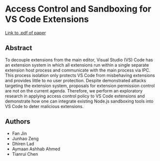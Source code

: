 # Access Control and Sandboxing for VS Code Extensions

[Link to .pdf of paper](/Access_Control_and_Sandboxing_for_VS_Code_Extensions.pdf)

## Abstract
To decouple extensions from the main editor, Visual Studio (VS) Code has an extension system in which all extensions run within a single separate extension host process and communicate with the main process via IPC. This process isolation only protects VS Code from misbehaving extensions and provides little to no user protection. Despite demonstrated attacks targeting the extension system, proposals for extension permission control are not on the current agenda. Therefore, we perform an exploratory research in applying access control policy to VS Code extensions and demonstrate how one can integrate existing Node.js sandboxing tools into VS Code to deter malicious extensions.

## Authors
- Fan Jin
- Junhao Zeng
- Dhiren Lad
- Aymaan Ashhab Ahmed
- Tianrui Chen
